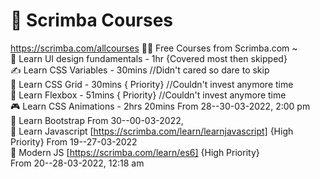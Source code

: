# 🔖 Scrimba Courses
https://scrimba.com/allcourses
👨‍💻 Free Courses from Scrimba.com ~
<br>
👀 Learn UI design fundamentals - 1hr {Covered most then skipped}
<br>
✍️ Learn CSS Variables - 30mins //Didn't cared so dare to skip
<br>
🍫 Learn CSS Grid - 30mins { Priority} //Couldn't invest anymore time
<br>
🧮 Learn Flexbox - 51mins { Priority}  //Couldn't invest anymore time
<br>
🎮 Learn CSS Animations - 2hrs 20mins 
  From 28--30-03-2022, 2:00 pm
<br>
🎨 Learn Bootstrap
 From 30--00-03-2022, 
<br>
👤 Learn Javascript [https://scrimba.com/learn/learnjavascript] {High Priority}
 From 19--27-03-2022 
<br>
👥 Modern JS [https://scrimba.com/learn/es6] {High Priority}  
From 20--28-03-2022, 12:18 am   
<br>

